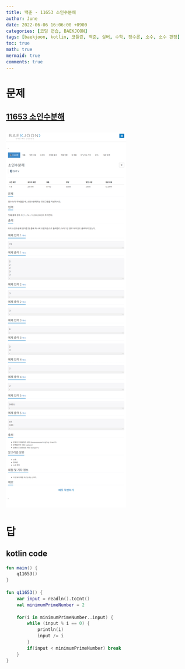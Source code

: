 ```yaml
---
title: 백준 - 11653 소인수분해
author: June
date: 2022-06-06 16:06:00 +0900
categories: [코딩 연습, BAEKJOON]
tags: [baekjoon, kotlin, 코틀린, 백준, 실버, 수학, 정수론, 소수, 소수 판정]
toc: true
math: true
mermaid: true
comments: true
---
```

# 문제
## [11653 소인수분해](https://www.acmicpc.net/problem/11653)
## ![screencapture](/posts/coding-practice/baekjoon/screencapture-acmicpc-net-problem-11653.png)

# 답
## kotlin code
```kotlin
fun main() {
    q11653()
}

fun q11653() {
    var input = readln().toInt()
    val minimumPrimeNumber = 2

    for(i in minimumPrimeNumber..input) {
        while (input % i == 0) {
            println(i)
            input /= i
        }
        if(input < minimumPrimeNumber) break
    }
}
```